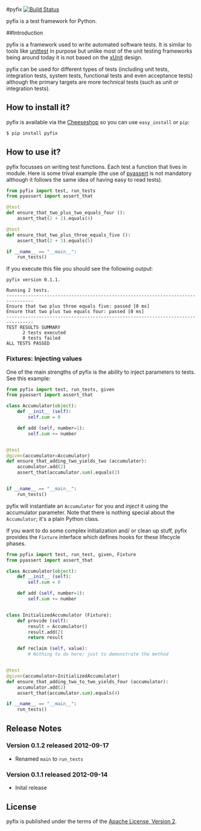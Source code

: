 
#pyfix [![Build Status](https://secure.travis-ci.org/halimath/pyfix.png?branch=master)](http://travis-ci.org/halimath/pyfix)

pyfix is a test framework for Python.

##Introduction

pyfix is a framework used to write automated software tests. It is similar to tools like
[unittest](http://docs.python.org/library/unittest.html) in purpose but unlike most of the unit testing frameworks being
around today it is not based on the [xUnit](http://en.wikipedia.org/wiki/XUnit) design.

pyfix can be used for different types of tests (including unit tests, integration tests, system tests, functional tests
and even acceptance tests) although the primary targets are more technical tests (such as unit or integration tests).

## How to install it?

pyfix is available via the [Cheeseshop](http://pypi.python.org/pypi/pyfix/) so you can use `easy_install` or `pip`:

```bash
$ pip install pyfix
```

## How to use it?

pyfix focusses on writing test functions. Each test a function that lives in module. Here is some trival example (the
use of [pyassert](https://github.com/halimath/pyassert) is not mandatory although it follows the same idea of having
easy to read tests).

```python
from pyfix import test, run_tests
from pyassert import assert_that

@test
def ensure_that_two_plus_two_equals_four ():
    assert_that(2 + 2).equals(4)

@test
def ensure_that_two_plus_three_equals_five ():
    assert_that(2 + 3).equals(5)

if __name__ == "__main__":
    run_tests()
```

If you execute this file you should see the following output:

```
pyfix version 0.1.1.

Running 2 tests.
--------------------------------------------------------------------------------
Ensure that two plus three equals five: passed [0 ms]
Ensure that two plus two equals four: passed [0 ms]
--------------------------------------------------------------------------------
TEST RESULTS SUMMARY
	  2 tests executed
	  0 tests failed
ALL TESTS PASSED
```

### Fixtures: Injecting values

One of the main strengths of pyfix is the ability to inject parameters to tests. See this example:

```python
from pyfix import test, run_tests, given
from pyassert import assert_that

class Accumulator(object):
    def __init__ (self):
        self.sum = 0

    def add (self, number=1):
        self.sum += number


@test
@given(accumulator=Accumulator)
def ensure_that_adding_two_yields_two (accumulator):
    accumulator.add(2)
    assert_that(accumulator.sum).equals(2)


if __name__ == "__main__":
    run_tests()

```

pyfix will instantiate an `Accumulator` for you and *inject* it using the accumulator parameter. Note that there is
nothing special about the `Accumulator`; it's a plain Python class.

If you want to do some complex initialization and/ or clean up stuff, pyfix provides the `Fixture` interface which
defines hooks for these lifecycle phases.

```python
from pyfix import test, run_test, given, Fixture
from pyassert import assert_that

class Accumulator(object):
    def __init__ (self):
        self.sum = 0

    def add (self, number=1):
        self.sum += number


class InitializedAccumulator (Fixture):
    def provide (self):
        result = Accumulator()
        result.add(2)
        return result

    def reclaim (self, value):
        # Nothing to do here; just to demonstrate the method


@test
@given(accumulator=InitializedAccumulator)
def ensure_that_adding_two_to_two_yields_four (accumulator):
    accumulator.add(2)
    assert_that(accumulator.sum).equals(4)

if __name__ == "__main__":
    run_tests()
```

## Release Notes
### Version 0.1.2 released 2012-09-17
* Renamed `main` to `run_tests`

### Version 0.1.1 released 2012-09-14
* Inital release

## License
pyfix is published under the terms of the [Apache License, Version 2](http://www.apache.org/licenses/LICENSE-2.0.html).

